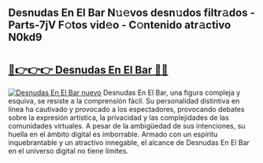 ## Desnudas En El Bar N𝚞𝚎vos desn𝚞dos filtr𝚊dos - Parts-7jV F𝚘tos vid𝚎o - C𝚘ntenido atr𝚊ctivo N0kd9

# <h2><a href="http://mb72fqk.tromn.icu/?c=Desnudas+En+El+Bar">🔗👉👉👉 Desnudas En El Bar 🔗🔗</a></h2>

[![Desnudas En El Bar nuevo](https://i.imgur.com/pEAQMta.gif)](http://mb72fqk.tromn.icu/?c=Desnudas+En+El+Bar)
Desnudas En El Bar, una figura compleja y esquiva, se resiste a la comprensión fácil. Su personalidad distintiva en línea ha cautivado y provocado a los espectadores, provocando debates sobre la expresión artística, la privacidad y las complejidades de las comunidades virtuales. A pesar de la ambigüedad de sus intenciones, su huella en el ámbito digital es imborrable. Armado con un espíritu inquebrantable y un atractivo innegable, el alcance de Desnudas En El Bar en el universo digital no tiene límites.
